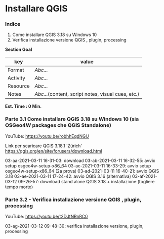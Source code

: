 # Installare QGIS

### Indice

1. Come installare QGIS 3.18 su Windows 10
2. Verifica installazione versione QGIS , plugin, processing

**Section Goal**

| key      | value                                              |
| -------- | -------------------------------------------------- |
| Format   | _Abc..._                                           |
| Activity | _Abc..._                                           |
| Resource | _Abc..._                                           |
| Notes    | _Abc..._(content, script notes, visual cues, etc.) |

**Est. Time : 0 Min.**

### Parte 3.1 Come installare QGIS 3.18 su Windows 10 (sia OSGeo4W packages che QGIS Standalone)

YouTube: https://youtu.be/robhhEqdNGU

Link per scaricare QGIS 3.18.1 'Zürich' https://qgis.org/en/site/forusers/download.html

03-aa-2021-03-11 16-31-03: download 03-ab-2021-03-11 16-32-55: avvio setup osgeo4w-setup-x86\_64 03-ac-2021-03-11 16-33-29: avvio setup osgeo4w-setup-x86\_64 (2a prova) 03-ad-2021-03-11 16-40-21: avvio QGIS 3.18 03-ae-2021-03-11 17-24-42: avvio QGIS 3.16 (alternativa) 03-af-2021-03-12 09-26-57: download stand alone QGIS 3.18 + installazione (togliere tempo morto)

### Parte 3.2 - Verifica installazione versione QGIS , plugin, processing

YouTube: https://youtu.be/t2DJtNRnRC0

03-ag-2021-03-12 09-48-30: verifica installazione versione, plugin, processing
